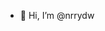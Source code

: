 - 👋 Hi, I’m @nrrydw

<!---
nrrydw/nrrydw is a ✨ special ✨ repository because its `README.md` (this file) appears on your GitHub profile.
You can click the Preview link to take a look at your changes.
--->
